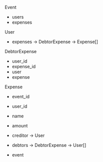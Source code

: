 Event

-   users
-   expenses

User

-   expenses -> DebtorExpense -> Expense[]

DebtorExpense

-   user_id
-   expense_id
-   user
-   expense

Expense

-   event_id
-   user_id
-   name
-   amount

-   creditor -> User
-   debtors -> DebtorExpense -> User[]
-   event
